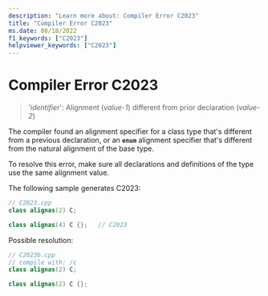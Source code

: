 ```yaml
---
description: "Learn more about: Compiler Error C2023"
title: "Compiler Error C2023"
ms.date: 08/18/2022
f1_keywords: ["C2023"]
helpviewer_keywords: ["C2023"]
---
```

# Compiler Error C2023

> '*identifier*': Alignment (*value-1*) different from prior declaration (*value-2*)

The compiler found an alignment specifier for a class type that's different from a previous declaration, or an **`enum`** alignment specifier that's different from the natural alignment of the base type.

To resolve this error, make sure all declarations and definitions of the type use the same alignment value.

The following sample generates C2023:

```cpp
// C2023.cpp
class alignas(2) C;

class alignas(4) C {};   // C2023
```

Possible resolution:

```cpp
// C2023b.cpp
// compile with: /c
class alignas(2) C;

class alignas(2) C {};
```
